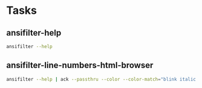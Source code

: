 # Tasks

## ansifilter-help

```bash
ansifilter --help
```

## ansifilter-line-numbers-html-browser

```bash
ansifilter --help | ack --passthru --color --color-match="blink italic underline bold red on_yellow" 'ANSI' | ansifilter --html --line-numbers | browser
```
